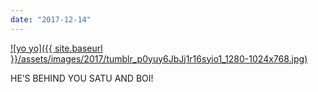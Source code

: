 ```yaml
---
date: "2017-12-14"
---
```


[![yo yo]({{ site.baseurl }}/assets/images/2017/tumblr_p0yuy6JbJj1r16syio1_1280-1024x768.jpg)](https://mananamanana.com/ohpiglet/wp-content/uploads/2017/12/tumblr_p0yuy6JbJj1r16syio1_1280.jpg)

HE’S BEHIND YOU SATU AND BOI!
